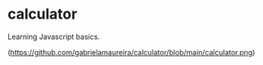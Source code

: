 # calculator
Learning Javascript basics.

(https://github.com/gabrielamaureira/calculator/blob/main/calculator.png)

